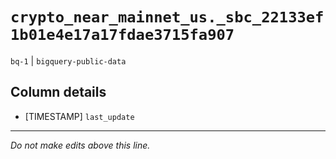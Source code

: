 # `crypto_near_mainnet_us._sbc_22133ef1b01e4e17a17fdae3715fa907`
`bq-1` | `bigquery-public-data`

## Column details
* [TIMESTAMP] `last_update`

-------------------------------------------------------------------------------
*Do not make edits above this line.*
